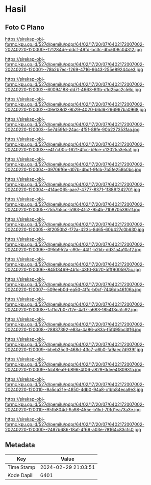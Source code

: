 # Hasil

## Foto C Plano

https://sirekap-obj-formc.kpu.go.id/527d/pemilu/pdpr/64/02/17/20/07/6402172007002-20240220-120000--121284de-ddcf-49fd-bc3c-dbc608c04312.jpg

https://sirekap-obj-formc.kpu.go.id/527d/pemilu/pdpr/64/02/17/20/07/6402172007002-20240220-120001--78b2b7ec-1269-4716-9643-255e89244ce3.jpg

https://sirekap-obj-formc.kpu.go.id/527d/pemilu/pdpr/64/02/17/20/07/6402172007002-20240220-120002--60094188-dd7f-4663-8ffb-c1d25ac2c56c.jpg

https://sirekap-obj-formc.kpu.go.id/527d/pemilu/pdpr/64/02/17/20/07/6402172007002-20240220-120002--09e138d2-9b29-4020-b6d6-296997ba0968.jpg

https://sirekap-obj-formc.kpu.go.id/527d/pemilu/pdpr/64/02/17/20/07/6402172007002-20240220-120003--5e7d59fd-24ac-4f5f-88fe-90b227353faa.jpg

https://sirekap-obj-formc.kpu.go.id/527d/pemilu/pdpr/64/02/17/20/07/6402172007002-20240220-120003--e417c00c-f621-4fcc-b9ce-c12025a3e5a1.jpg

https://sirekap-obj-formc.kpu.go.id/527d/pemilu/pdpr/64/02/17/20/07/6402172007002-20240220-120004--39706f6e-d07b-4bdf-9fcb-7b5fe258b0bc.jpg

https://sirekap-obj-formc.kpu.go.id/527d/pemilu/pdpr/64/02/17/20/07/6402172007002-20240220-120004--414ae065-aae7-4777-8371-1f889f242701.jpg

https://sirekap-obj-formc.kpu.go.id/527d/pemilu/pdpr/64/02/17/20/07/6402172007002-20240220-120005--2557b5cc-5183-41c2-954b-71b87053951f.jpg

https://sirekap-obj-formc.kpu.go.id/527d/pemilu/pdpr/64/02/17/20/07/6402172007002-20240220-120005--8f2050b2-f72a-423c-8d65-60b427c0b630.jpg

https://sirekap-obj-formc.kpu.go.id/527d/pemilu/pdpr/64/02/17/20/07/6402172007002-20240220-120006--095b952a-c90e-44f1-b2bb-dd31a4a10af2.jpg

https://sirekap-obj-formc.kpu.go.id/527d/pemilu/pdpr/64/02/17/20/07/6402172007002-20240220-120006--84513469-4b1c-43f0-8b20-5fff9005975c.jpg

https://sirekap-obj-formc.kpu.go.id/527d/pemilu/pdpr/64/02/17/20/07/6402172007002-20240220-120007--509eeb0d-ea50-4ffc-b0cf-7446db46106a.jpg

https://sirekap-obj-formc.kpu.go.id/527d/pemilu/pdpr/64/02/17/20/07/6402172007002-20240220-120008--1af1d7b0-7f2e-4a17-a683-185413ca1c92.jpg

https://sirekap-obj-formc.kpu.go.id/527d/pemilu/pdpr/64/02/17/20/07/6402172007002-20240220-120008--28837392-e83a-4a86-a83a-f5f495bc3f16.jpg

https://sirekap-obj-formc.kpu.go.id/527d/pemilu/pdpr/64/02/17/20/07/6402172007002-20240220-120009--bbeb25c3-468d-43c7-a6b0-fa9aec7d939f.jpg

https://sirekap-obj-formc.kpu.go.id/527d/pemilu/pdpr/64/02/17/20/07/6402172007002-20240220-120009--fdaf8ea9-b896-4f06-a829-0dee4f80931a.jpg

https://sirekap-obj-formc.kpu.go.id/527d/pemilu/pdpr/64/02/17/20/07/6402172007002-20240220-120010--9a5ca21e-4850-4db0-94a8-c1bb84eca9e3.jpg

https://sirekap-obj-formc.kpu.go.id/527d/pemilu/pdpr/64/02/17/20/07/6402172007002-20240220-120010--95fb804d-9a98-455e-b15d-70fd1ea73a3e.jpg

https://sirekap-obj-formc.kpu.go.id/527d/pemilu/pdpr/64/02/17/20/07/6402172007002-20240220-120000--2487b686-18af-4f69-a03e-78164c83c1c0.jpg


## Metadata

| Key        | Value               |
| ---------- | ------------------- |
| Time Stamp | 2024-02-29 21:03:51 |
| Kode Dapil | 6401                |



